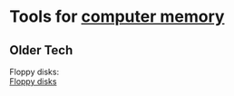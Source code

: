 
# Tools for [computer memory](https://trendless.tech/memory/)

## Older Tech

Floppy disks:  
[Floppy disks](https://www.floppydisk.com/)
